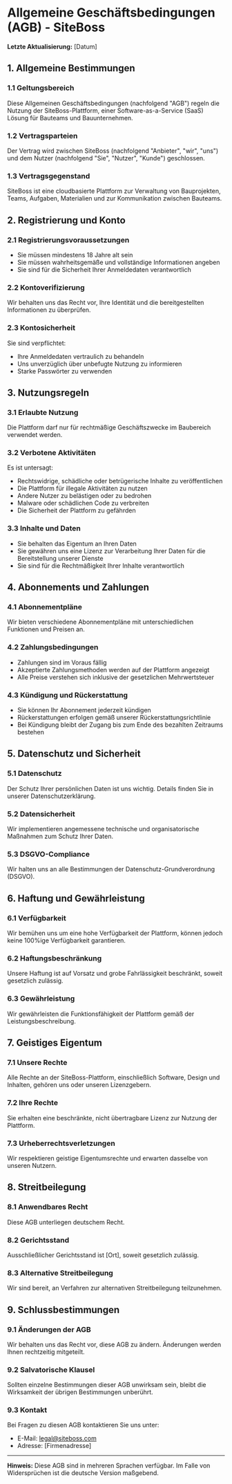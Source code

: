 # Allgemeine Geschäftsbedingungen (AGB) - SiteBoss

**Letzte Aktualisierung:** [Datum]

## 1. Allgemeine Bestimmungen

### 1.1 Geltungsbereich
Diese Allgemeinen Geschäftsbedingungen (nachfolgend "AGB") regeln die Nutzung der SiteBoss-Plattform, einer Software-as-a-Service (SaaS) Lösung für Bauteams und Bauunternehmen.

### 1.2 Vertragsparteien
Der Vertrag wird zwischen SiteBoss (nachfolgend "Anbieter", "wir", "uns") und dem Nutzer (nachfolgend "Sie", "Nutzer", "Kunde") geschlossen.

### 1.3 Vertragsgegenstand
SiteBoss ist eine cloudbasierte Plattform zur Verwaltung von Bauprojekten, Teams, Aufgaben, Materialien und zur Kommunikation zwischen Bauteams.

## 2. Registrierung und Konto

### 2.1 Registrierungsvoraussetzungen
- Sie müssen mindestens 18 Jahre alt sein
- Sie müssen wahrheitsgemäße und vollständige Informationen angeben
- Sie sind für die Sicherheit Ihrer Anmeldedaten verantwortlich

### 2.2 Kontoverifizierung
Wir behalten uns das Recht vor, Ihre Identität und die bereitgestellten Informationen zu überprüfen.

### 2.3 Kontosicherheit
Sie sind verpflichtet:
- Ihre Anmeldedaten vertraulich zu behandeln
- Uns unverzüglich über unbefugte Nutzung zu informieren
- Starke Passwörter zu verwenden

## 3. Nutzungsregeln

### 3.1 Erlaubte Nutzung
Die Plattform darf nur für rechtmäßige Geschäftszwecke im Baubereich verwendet werden.

### 3.2 Verbotene Aktivitäten
Es ist untersagt:
- Rechtswidrige, schädliche oder betrügerische Inhalte zu veröffentlichen
- Die Plattform für illegale Aktivitäten zu nutzen
- Andere Nutzer zu belästigen oder zu bedrohen
- Malware oder schädlichen Code zu verbreiten
- Die Sicherheit der Plattform zu gefährden

### 3.3 Inhalte und Daten
- Sie behalten das Eigentum an Ihren Daten
- Sie gewähren uns eine Lizenz zur Verarbeitung Ihrer Daten für die Bereitstellung unserer Dienste
- Sie sind für die Rechtmäßigkeit Ihrer Inhalte verantwortlich

## 4. Abonnements und Zahlungen

### 4.1 Abonnementpläne
Wir bieten verschiedene Abonnementpläne mit unterschiedlichen Funktionen und Preisen an.

### 4.2 Zahlungsbedingungen
- Zahlungen sind im Voraus fällig
- Akzeptierte Zahlungsmethoden werden auf der Plattform angezeigt
- Alle Preise verstehen sich inklusive der gesetzlichen Mehrwertsteuer

### 4.3 Kündigung und Rückerstattung
- Sie können Ihr Abonnement jederzeit kündigen
- Rückerstattungen erfolgen gemäß unserer Rückerstattungsrichtlinie
- Bei Kündigung bleibt der Zugang bis zum Ende des bezahlten Zeitraums bestehen

## 5. Datenschutz und Sicherheit

### 5.1 Datenschutz
Der Schutz Ihrer persönlichen Daten ist uns wichtig. Details finden Sie in unserer Datenschutzerklärung.

### 5.2 Datensicherheit
Wir implementieren angemessene technische und organisatorische Maßnahmen zum Schutz Ihrer Daten.

### 5.3 DSGVO-Compliance
Wir halten uns an alle Bestimmungen der Datenschutz-Grundverordnung (DSGVO).

## 6. Haftung und Gewährleistung

### 6.1 Verfügbarkeit
Wir bemühen uns um eine hohe Verfügbarkeit der Plattform, können jedoch keine 100%ige Verfügbarkeit garantieren.

### 6.2 Haftungsbeschränkung
Unsere Haftung ist auf Vorsatz und grobe Fahrlässigkeit beschränkt, soweit gesetzlich zulässig.

### 6.3 Gewährleistung
Wir gewährleisten die Funktionsfähigkeit der Plattform gemäß der Leistungsbeschreibung.

## 7. Geistiges Eigentum

### 7.1 Unsere Rechte
Alle Rechte an der SiteBoss-Plattform, einschließlich Software, Design und Inhalten, gehören uns oder unseren Lizenzgebern.

### 7.2 Ihre Rechte
Sie erhalten eine beschränkte, nicht übertragbare Lizenz zur Nutzung der Plattform.

### 7.3 Urheberrechtsverletzungen
Wir respektieren geistige Eigentumsrechte und erwarten dasselbe von unseren Nutzern.

## 8. Streitbeilegung

### 8.1 Anwendbares Recht
Diese AGB unterliegen deutschem Recht.

### 8.2 Gerichtsstand
Ausschließlicher Gerichtsstand ist [Ort], soweit gesetzlich zulässig.

### 8.3 Alternative Streitbeilegung
Wir sind bereit, an Verfahren zur alternativen Streitbeilegung teilzunehmen.

## 9. Schlussbestimmungen

### 9.1 Änderungen der AGB
Wir behalten uns das Recht vor, diese AGB zu ändern. Änderungen werden Ihnen rechtzeitig mitgeteilt.

### 9.2 Salvatorische Klausel
Sollten einzelne Bestimmungen dieser AGB unwirksam sein, bleibt die Wirksamkeit der übrigen Bestimmungen unberührt.

### 9.3 Kontakt
Bei Fragen zu diesen AGB kontaktieren Sie uns unter:
- E-Mail: legal@siteboss.com
- Adresse: [Firmenadresse]

---

**Hinweis:** Diese AGB sind in mehreren Sprachen verfügbar. Im Falle von Widersprüchen ist die deutsche Version maßgebend. 